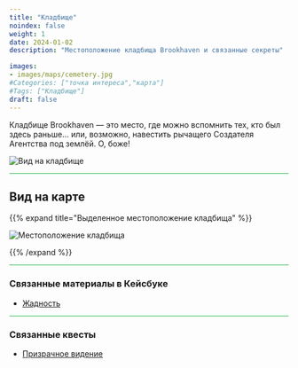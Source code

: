 ```yaml
---
title: "Кладбище"
noindex: false
weight: 1
date: 2024-01-02
description: "Местоположение кладбища Brookhaven и связанные секреты"

images:
- images/maps/cemetery.jpg
#Categories: ["точка интереса","карта"]
#Tags: ["Кладбище"]
draft: false
--- 
```



Кладбище Brookhaven — это место, где можно вспомнить тех, кто был здесь раньше... или, возможно, навестить рычащего Создателя Агентства под землёй. О, боже!

![Вид на кладбище](/images/maps/cemetery.jpg)


<hr style="background-color: #28b44c" size=8>

## Вид на карте

{{% expand title="Выделенное местоположение кладбища" %}}

![Местоположение кладбища](/images/maps/cemetery.webp)

{{% /expand %}}


<hr style="background-color: #28b44c" size=8>

### Связанные материалы в Кейсбуке

- [Жадность](/casebook/museum/greed/)

<hr style="background-color: #28b44c" size=8>

### Связанные квесты

- [Призрачное видение](/lore/quests/ghostly_sighting)
